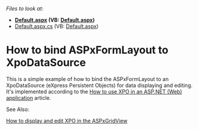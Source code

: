 <!-- default file list -->
*Files to look at*:

* **[Default.aspx](./CS/XpoWebApplication/Default.aspx) (VB: [Default.aspx](./VB/XpoWebApplication/Default.aspx))**
* [Default.aspx.cs](./CS/XpoWebApplication/Default.aspx.cs) (VB: [Default.aspx](./VB/XpoWebApplication/Default.aspx))
<!-- default file list end -->
# How to bind ASPxFormLayout to  XpoDataSource


<p>This is a simple example of how to bind the ASPxFormLayout to an XpoDataSource (eXpress Persistent Objects) for data displaying and editing. It's implemented according to the <a href="https://www.devexpress.com/Support/Center/p/K18061">How to use XPO in an ASP.NET (Web) application</a> article.</p><p>See Also:</p><p><a href="https://www.devexpress.com/Support/Center/p/E320">How to display and edit XPO in the ASPxGridView</a></p>

<br/>


